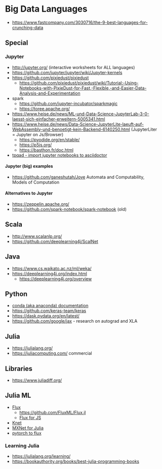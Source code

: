 # Big Data Languages

* https://www.fastcompany.com/3030716/the-9-best-languages-for-crunching-data

## Special


### Jupyter

* http://jupyter.org/ (interactive worksheets for ALL languages)
* https://github.com/jupyter/jupyter/wiki/Jupyter-kernels
* https://github.com/pixiedust/pixiedust
  + https://github.com/pixiedust/pixiedust/wiki/Tutorial:-Using-Notebooks-with-PixieDust-for-Fast,-Flexible,-and-Easier-Data-Analysis-and-Experimentation
* spark
  + https://github.com/jupyter-incubator/sparkmagic
  + https://toree.apache.org/
* https://www.heise.de/news/ML-und-Data-Science-JupyterLab-3-0-laesst-sich-einfacher-erweitern-5005341.html
* https://www.heise.de/news/Data-Science-JupyterLite-laeuft-auf-WebAssembly-und-benoetigt-kein-Backend-6140250.html (JupyterLiter = Jupyter on Js/Browser)
  + https://pyodide.org/en/stable/
  + https://p5js.org/
  + https://basthon.fr/doc.html
* [tpqad - import jupyter notebooks to asciidoctor](https://github.com/yhilpisch/tpqad)

#### Jupyter (big) examples

* https://github.com/ganeshutah/Jove Automata and Computability, Models of Computation

#### Alternatives to Jupyter

* https://zeppelin.apache.org/
* https://github.com/spark-notebook/spark-notebook (old)

## Scala

* http://www.scalanlp.org/
* https://github.com/deeplearning4j/ScalNet

## Java

* https://www.cs.waikato.ac.nz/ml/weka/
* https://deeplearning4j.org/index.html
  + https://deeplearning4j.org/overview

## Python

* [conda (aka anaconda) documentation](https://conda.io/projects/conda/en/latest/user-guide/tasks/manage-environments.html)
* https://github.com/keras-team/keras
* https://dask.pydata.org/en/latest/
* https://github.com/google/jax - research on autograd and XLA

## Julia

* https://julialang.org/
* https://juliacomputing.com/ commercial

## Libraries

* https://www.juliadiff.org/

## Julia ML

* [Flux](https://fluxml.ai/)
  + https://github.com/FluxML/Flux.jl
  + [Flux for JS](https://github.com/FluxML/FluxJS.jl)
* [Knet](https://github.com/denizyuret/Knet.jl/)
* [MXNet for Julia](https://github.com/dmlc/MXNet.jl)
* [pytorch to flux](https://philtomson.github.io/blog/2018-06-15-translating-pytorch-models-to-flux.jl-part1-rnn/)

### Learning Julia

* https://julialang.org/learning/
* https://bookauthority.org/books/best-julia-programming-books
